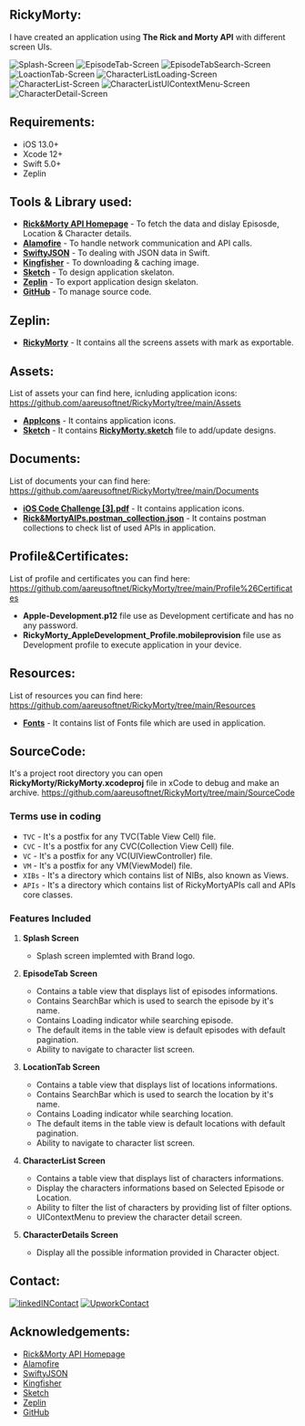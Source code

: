 ## RickyMorty:

I have created an application using **The Rick and Morty API** with different screen UIs.

![Splash-Screen][1-splash_screen-link]
![EpisodeTab-Screen][2-episode_tab_screen-link]
![EpisodeTabSearch-Screen][2.1-episode_tab_search_screen-link]
![LoactionTab-Screen][3-location_tab_screen-link]
![CharacterListLoading-Screen][4-character_list_loading_screen-link]
![CharacterList-Screen][4.1-character_list_screen-link]
![CharacterListUIContextMenu-Screen][4.2-character_list_uicontextmenu_screen-link]
![CharacterDetail-Screen][5-character_detail_screen-link]

## Requirements:

- iOS 13.0+
- Xcode 12+
- Swift 5.0+
- Zeplin

## Tools & Library used:

- **[Rick&Morty API Homepage](https://rickandmortyapi.com/)** - To fetch the data and dislay Episosde, Location & Character details.
- **[Alamofire](https://github.com/Alamofire/Alamofire)** - To handle network communication and API calls.
- **[SwiftyJSON](https://github.com/SwiftyJSON/SwiftyJSON)** - To dealing with JSON data in Swift.
- **[Kingfisher](https://github.com/onevcat/Kingfisher)** - To downloading & caching image.
- **[Sketch](https://www.sketch.com/)** - To design application skelaton.
- **[Zeplin](https://app.zeplin.io/login)** - To export application design skelaton.
- **[GitHub](https://github.com/aareusoftnet)** - To manage source code.

## Zeplin:

- **[RickyMorty](https://zpl.io/bJ8KNyx)** - It contains all the screens assets with mark as exportable.

## Assets:

List of assets your can find here, icnluding application icons:
https://github.com/aareusoftnet/RickyMorty/tree/main/Assets

- **[AppIcons](https://github.com/aareusoftnet/RickyMorty/tree/main/Assets/AppIcons)** - It contains application icons.
- **[Sketch](https://github.com/aareusoftnet/RickyMorty/tree/main/Assets/Sketch)** - It contains **[RickyMorty.sketch](https://github.com/aareusoftnet/RickyMorty/blob/main/Assets/Sketch/RickyMorty.sketch)** file to add/update designs.

## Documents:

List of documents your can find here:
https://github.com/aareusoftnet/RickyMorty/tree/main/Documents

- **[iOS Code Challenge [3].pdf](https://github.com/aareusoftnet/RickyMorty/blob/main/Documents/iOS%20Code%20Challenge%20%5B3%5D.pdf)** - It contains application icons.
- **[Rick&MortyAIPs.postman_collection.json](https://github.com/aareusoftnet/RickyMorty/blob/main/Documents/Rick&MortyAIPs.postman_collection.json)** - It contains postman collections to check list of used APIs in application.

## Profile&Certificates:

List of profile and certificates you can find here:
https://github.com/aareusoftnet/RickyMorty/tree/main/Profile%26Certificates

- **Apple-Development.p12** file use as Development certificate and has no any password.
- **RickyMorty_AppleDevelopment_Profile.mobileprovision** file use as Development profile to execute application in your device.

## Resources:

List of resources you can find here:
https://github.com/aareusoftnet/RickyMorty/tree/main/Resources

- **[Fonts](https://github.com/aareusoftnet/RickyMorty/tree/main/Resources/Fonts)** - It contains list of Fonts file which are used in application.

## SourceCode:

It's a project root directory you can open **RickyMorty/RickyMorty.xcodeproj** file in xCode to debug and make an archive.
https://github.com/aareusoftnet/RickyMorty/tree/main/SourceCode

### Terms use in coding

- `TVC` - It's a postfix for any TVC(Table View Cell) file.
- `CVC` - It's a postfix for any CVC(Collection View Cell) file.
- `VC` - It's a postfix for any VC(UIViewController) file.
- `VM` - It's a postfix for any VM(ViewModel) file.
- `XIBs` - It's a directory which contains list of NIBs, also known as Views.
- `APIs` - It's a directory which contains list of RickyMortyAPIs call and APIs core classes.

### Features Included

1. **Splash Screen**

   - Splash screen implemted with Brand logo.

2. **EpisodeTab Screen**

   - Contains a table view that displays list of episodes informations.
   - Contains SearchBar which is used to search the episode by it's name.
   - Contains Loading indicator while searching episode.
   - The default items in the table view is default episodes with default pagination.
   - Ability to navigate to character list screen.

3. **LocationTab Screen**

   - Contains a table view that displays list of locations informations.
   - Contains SearchBar which is used to search the location by it's name.
   - Contains Loading indicator while searching location.
   - The default items in the table view is default locations with default pagination.
   - Ability to navigate to character list screen.

4. **CharacterList Screen**

   - Contains a table view that displays list of characters informations.
   - Display the characters informations based on Selected Episode or Location.
   - Ability to filter the list of characters by providing list of filter options.
   - UIContextMenu to preview the character detail screen.

5. **CharacterDetails Screen**
   - Display all the possible information provided in Character object.

## Contact:

[![linkedINContact][linkedincontactme-badge]][linkedin-link]
[![UpworkContact][upworkcontactme-badge]][upwork-link]

## Acknowledgements:

- [Rick&Morty API Homepage](https://rickandmortyapi.com/)
- [Alamofire](https://github.com/Alamofire/Alamofire)
- [SwiftyJSON](https://github.com/SwiftyJSON/SwiftyJSON)
- [Kingfisher](https://github.com/onevcat/Kingfisher)
- [Sketch](https://www.sketch.com/)
- [Zeplin](https://app.zeplin.io/login)
- [GitHub](https://github.com/aareusoftnet)

<!-- MARKDOWN LINKS & IMAGES -->
<!-- https://www.markdownguide.org/basic-syntax/#reference-style-links -->

[linkedincontactme-badge]: https://img.shields.io/badge/linkedIN-CONTACT%20ME-blue?style=for-the-badge
[linkedin-link]: https://www.linkedin.com/in/aareusoftnet
[upworkcontactme-badge]: https://img.shields.io/static/v1?style=for-the-badge&label=UPWORK&message=CONTACT%20ME&color=OOOOOO
[upwork-link]: https://www.upwork.com/freelancers/~012d5b6e889c57a2a1
[1-splash_screen-link]: https://github.com/aareusoftnet/RickyMorty/blob/main/Assets/Screens/1-Splash_Screen.PNG
[2-episode_tab_screen-link]: https://github.com/aareusoftnet/RickyMorty/blob/main/Assets/Screens/2-Episode_Tab_Screen.PNG
[2.1-episode_tab_search_screen-link]: https://github.com/aareusoftnet/RickyMorty/blob/main/Assets/Screens/2.1-Episode_Tab_Search_Screen.PNG
[3-location_tab_screen-link]: https://github.com/aareusoftnet/RickyMorty/blob/main/Assets/Screens/3-Location_Tab_Screen.PNG
[4-character_list_loading_screen-link]: https://github.com/aareusoftnet/RickyMorty/blob/main/Assets/Screens/4-Character_List_Loading_Screen.PNG
[4.1-character_list_screen-link]: https://github.com/aareusoftnet/RickyMorty/blob/main/Assets/Screens/4.1-Character_List_Screen.PNG
[4.2-character_list_uicontextmenu_screen-link]: https://github.com/aareusoftnet/RickyMorty/blob/main/Assets/Screens/4.2-Character_List_UIContextMenu_Screen.PNG
[5-character_detail_screen-link]: https://github.com/aareusoftnet/RickyMorty/blob/main/Assets/Screens/5-Character_Detail_Screen.PNG
